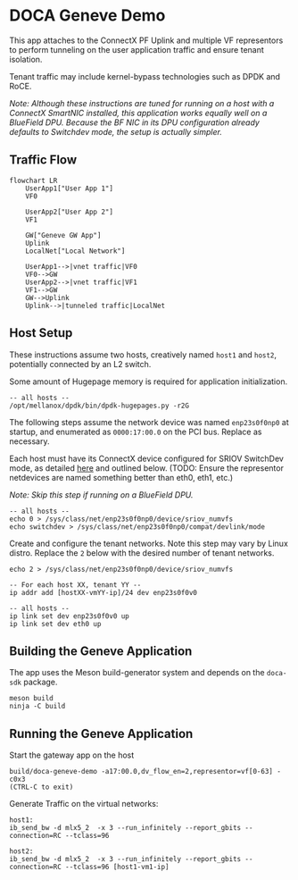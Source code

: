 # DOCA Geneve Demo

This app attaches to the ConnectX PF Uplink and multiple VF representors to perform tunneling on the user application traffic and ensure tenant isolation.

Tenant traffic may include kernel-bypass technologies such as DPDK and RoCE.

_Note: Although these instructions are tuned for running on a host with a ConnectX SmartNIC installed, this application works equally well on a BlueField DPU. Because the BF NIC in its DPU configuration already defaults to Switchdev mode, the setup is actually simpler._

## Traffic Flow

```mermaid
flowchart LR
    UserApp1["User App 1"]
    VF0

    UserApp2["User App 2"]
    VF1

    GW["Geneve GW App"]
    Uplink
    LocalNet["Local Network"]
    
    UserApp1-->|vnet traffic|VF0
    VF0-->GW
    UserApp2-->|vnet traffic|VF1
    VF1-->GW
    GW-->Uplink
    Uplink-->|tunneled traffic|LocalNet
```

## Host Setup

These instructions assume two hosts, creatively named `host1` and `host2`, potentially connected by an L2 switch.

Some amount of Hugepage memory is required for application initialization.
```
-- all hosts --
/opt/mellanox/dpdk/bin/dpdk-hugepages.py -r2G
```

The following steps assume the network device was named `enp23s0f0np0` at startup, and enumerated as `0000:17:00.0` on the PCI bus. Replace as necessary.

Each host must have its ConnectX device configured for SRIOV SwitchDev mode, as detailed [here](https://docs.nvidia.com/networking/pages/viewpage.action?pageId=80593054) and outlined below. (TODO: Ensure the representor netdevices are named something better than eth0, eth1, etc.)

_Note: Skip this step if running on a BlueField DPU._
```
-- all hosts --
echo 0 > /sys/class/net/enp23s0f0np0/device/sriov_numvfs
echo switchdev > /sys/class/net/enp23s0f0np0/compat/devlink/mode
```

Create and configure the tenant networks. Note this step may vary by Linux distro. Replace the `2` below with the desired number of tenant networks.
```
echo 2 > /sys/class/net/enp23s0f0np0/device/sriov_numvfs

-- For each host XX, tenant YY --
ip addr add [hostXX-vmYY-ip]/24 dev enp23s0f0v0

-- all hosts --
ip link set dev enp23s0f0v0 up
ip link set dev eth0 up
```


## Building the Geneve Application

The app uses the Meson build-generator system and depends on the `doca-sdk` package.
```
meson build
ninja -C build
```

## Running the Geneve Application

Start the gateway app on the host
```
build/doca-geneve-demo -a17:00.0,dv_flow_en=2,representor=vf[0-63] -c0x3
(CTRL-C to exit)
```

Generate Traffic on the virtual networks:

```
host1:
ib_send_bw -d mlx5_2  -x 3 --run_infinitely --report_gbits --connection=RC --tclass=96

host2:
ib_send_bw -d mlx5_2  -x 3 --run_infinitely --report_gbits --connection=RC --tclass=96 [host1-vm1-ip]
```

